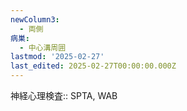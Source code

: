 ```yaml
---
newColumn3:
  - 両側
病巣:
  - 中心溝周囲
lastmod: '2025-02-27'
last_edited: 2025-02-27T00:00:00.000Z
---
```


神経心理検査:: SPTA, WAB
